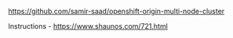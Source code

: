 https://github.com/samir-saad/openshift-origin-multi-node-cluster

Instructions - https://www.shaunos.com/721.html